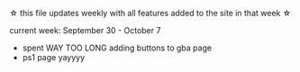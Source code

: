 ☆ this file updates weekly with all features added to the site in that week ☆

current week: September 30 - October 7

- spent WAY TOO LONG adding buttons to gba page
- ps1 page yayyyy
